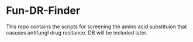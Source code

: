 # Fun-DR-Finder
This repo contains the scripts for screening the amino acid substituion that casuses antifungl drug resitance. DB will be included later.
